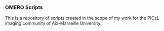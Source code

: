 ### OMERO Scripts

This is a repository of scripts created in the scope of my work for the PICsL imaging community of Aix-Marseille University.
